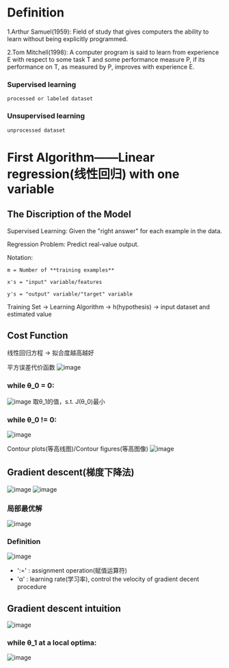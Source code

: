 # Definition
1.Arthur Samuel(1959): Field of study that gives computers the ability to learn without being explicitly programmed.

2.Tom Mitchell(1998): A computer program is said to learn from experience E with respect to some task T and some performance measure P, if its performance on T, as measured by P, improves with experience E.
### Supervised learning
	processed or labeled dataset
### Unsupervised learning
	unprocessed dataset

# First Algorithm——Linear regression(线性回归) with one variable
## The Discription of the Model
Supervised Learning: Given the "right answer" for each example in the data.

Regression Problem: Predict real-value output.

Notation:
	
	m = Number of **training examples**
	
	x's = "input" variable/features
	
	y's = "output" variable/"target" variable
	
Training Set -> Learning Algorithm -> h(hypothesis) -> input dataset and estimated value

## Cost Function
线性回归方程 -> 拟合度越高越好

平方误差代价函数
![image](https://user-images.githubusercontent.com/116483698/209258523-af83fbfb-2044-4e3c-919e-0987be92d383.png)

### while θ_0 = 0:
![image](https://user-images.githubusercontent.com/116483698/209258834-15fcfc33-a213-4781-bb0e-5f49da823586.png)
取θ_1的值，s.t. J(θ_0)最小

### while θ_0 != 0:
![image](https://user-images.githubusercontent.com/116483698/209289872-41674aad-0c87-490e-9fb1-be1a8b4079e3.png)

Contour plots(等高线图)/Contour figures(等高图像)
![image](https://user-images.githubusercontent.com/116483698/209290251-27f8ddbc-4a6b-4283-82b1-cbb6149e0cb5.png)

## Gradient descent(梯度下降法)
![image](https://user-images.githubusercontent.com/116483698/209291588-6b05496d-0c1b-439a-badb-74d313486f6f.png)
![image](https://user-images.githubusercontent.com/116483698/209291938-52767aa4-4e67-4ed0-93b8-f1ba9017e500.png)
### 局部最优解
![image](https://user-images.githubusercontent.com/116483698/209293182-b643816c-921e-4f7c-9ba7-e7c4a47594b1.png)
### Definition
![image](https://user-images.githubusercontent.com/116483698/209293276-4f511605-091e-49f7-855a-b09b16584afd.png)
- ':=' : assignment operation(赋值运算符)
- 'α' : learning rate(学习率), control the velocity of gradient decent procedure

## Gradient descent intuition
![image](https://user-images.githubusercontent.com/116483698/209418291-92c027af-64fd-4482-9040-543443005cf7.png)
### while θ_1 at a local optima:
![image](https://user-images.githubusercontent.com/116483698/209418373-8154bede-1a59-4431-a425-0384e04aeed0.png)


